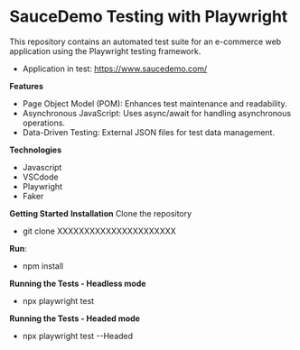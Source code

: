 # SauceDemo Testing with Playwright
This repository contains an automated test suite for an e-commerce web application using the Playwright testing framework. 
* Application in test: https://www.saucedemo.com/

**Features**
* Page Object Model (POM): Enhances test maintenance and readability.
* Asynchronous JavaScript: Uses async/await for handling asynchronous operations.
* Data-Driven Testing: External JSON files for test data management.

**Technologies**
* Javascript
* VSCdode
* Playwright
* Faker

**Getting Started**
**Installation**
Clone the repository
* git clone XXXXXXXXXXXXXXXXXXXXXX

**Run**:
* npm install

**Running the Tests - Headless mode**
* npx playwright test

**Running the Tests - Headed mode**
* npx playwright test --Headed
